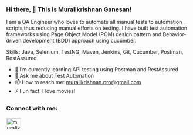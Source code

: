 ### Hi there, 👋  This is Muralikrishnan Ganesan!

I am a QA Engineer who loves to automate all manual tests to automation scripts thus reducing manual efforts on testing. I have built test automation frameworks using Page Object Model (POM) design pattern and Behavior-driven development (BDD) approach using cucumber.

Skills: Java, Selenium, TestNG, Maven, Jenkins, Git, Cucumber, Postman, RestAssured

- 🌱 I’m currently learning API testing using Postman and RestAssured
- 💬 Ask me about Test Automation
- 📫 How to reach me: muralikrishnan.pro@gmail.com
- ⚡ Fun fact: I love movies!

<h3 align="left">Connect with me:</h3>
<p align="left">
<a href="https://linkedin.com/in/muralikrishnan-ganesan" target="blank"><img align="center" src="https://raw.githubusercontent.com/rahuldkjain/github-profile-readme-generator/master/src/images/icons/Social/linked-in-alt.svg" alt="muralikrishnan-ganesan" height="30" width="40" /></a>
</p>
